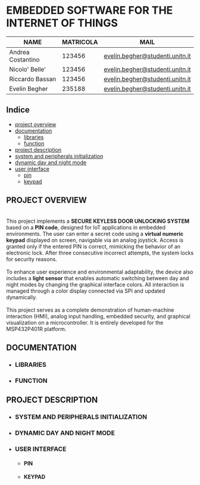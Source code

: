 # EMBEDDED SOFTWARE FOR THE INTERNET OF THINGS 

| NAME               | MATRICOLA | MAIL                                 |
|--------------------|-----------|--------------------------------------|
| Andrea Costantino  | 123456    | evelin.begher@studenti.unitn.it      |
| Nicolo' Belle'     | 123456    | evelin.begher@studenti.unitn.it      |
| Riccardo Bassan    | 123456    | evelin.begher@studenti.unitn.it      |
| Evelin Begher      | 235188    | evelin.begher@studenti.unitn.it      |

## Indice
- [project overview](#project-overview)
- [documentation](#documentation)
  - [libraries](#libraries)
  - [function](#function)
- [project description](#project-description)
- [system and peripherals initialization](#system-and-peripherals-initialization)
- [dynamic day and night mode](#dynamic-day-and-night-mode)
- [user interface](#user-interface)
  - [pin](#pin)
  - [keypad](#keypad)

## PROJECT OVERVIEW
<br>
This project implements a <b>SECURE KEYLESS DOOR UNLOCKING SYSTEM</b> based on a <b>PIN code</b>, designed for IoT applications in embedded environments. The user can enter a secret code using a <b>virtual numeric keypad</b> displayed on screen, navigable via an analog joystick. Access is granted only if the entered PIN is correct, mimicking the behavior of an electronic lock. After three consecutive incorrect attempts, the system locks for security reasons.  <br><br>
To enhance user experience and environmental adaptability, the device also includes a <b>light sensor</b> that enables automatic switching between day and night modes by changing the graphical interface colors. All interaction is managed through a color display connected via SPI and updated dynamically. <br><br>
This project serves as a complete demonstration of human-machine interaction (HMI), analog input handling, embedded security, and graphical visualization on a microcontroller. It is entirely developed for the MSP432P401R platform.


## DOCUMENTATION 
* ### LIBRARIES
* ### FUNCTION
## PROJECT DESCRIPTION
* ### SYSTEM AND PERIPHERALS INITIALIZATION
* ### DYNAMIC DAY AND NIGHT MODE
* ### USER INTERFACE
  * #### PIN
  * #### KEYPAD

